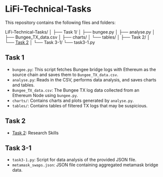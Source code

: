 # LiFi-Technical-Tasks

This repository contains the following files and folders:

LiFi-Technical-Tasks/
│
├── Task 1/
│   ├── bungee.py
│   ├── analyse.py
│   ├── Bungee_TX_data.csv
│   ├── charts/
│   └── tables/
│
├── Task 2/
│   └── [Task 2](https://www.notion.so/Task-2-Research-Skills-64c26966f3404b4ea99d403dea8f8654)
│
└── Task 3-1/
    └── task3-1.py


## Task 1
- `bungee.py`: This script fetches Bungee bridge logs with Ethereum as the source chain and saves them to `Bungee_TX_data.csv`.
- `analyse.py`: Reads in the CSV, performs data analysis, and saves charts and tables.
- `Bungee_TX_data.csv`: The Bungee TX log data collected from an Ethereum Node using `bungee.py`.
- `charts/`: Contains charts and plots generated by `analyse.py`.
- `tables/`: Contains tables of filtered TX logs that may be suspicious.

## Task 2
- [Task 2](https://www.notion.so/Task-2-Research-Skills-64c26966f3404b4ea99d403dea8f8654): Research Skills

## Task 3-1
- `task3-1.py`: Script for data analysis of the provided JSON file.
- `metamask_swaps.json`: JSON file containing aggregated metamask bridge data.